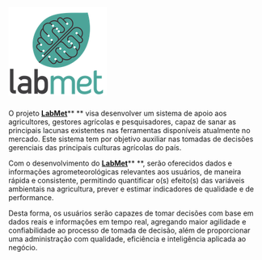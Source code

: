 # ![](/assets/logo.png)

O projeto [**LabMet**](http://www.labmet.com.br)** ** visa desenvolver um sistema de apoio aos agricultores, gestores agrícolas e pesquisadores, capaz de sanar as principais lacunas existentes nas ferramentas disponíveis atualmente no mercado. Este sistema tem por objetivo auxiliar nas tomadas de decisões gerenciais das principais culturas agrícolas do país.

Com o desenvolvimento do [**LabMet**](http://www.labmet.com.br)** **, serão oferecidos dados e informações agrometeorológicas relevantes aos usuários, de maneira rápida e consistente, permitindo quantificar o\(s\) efeito\(s\) das variáveis ambientais na agricultura, prever e estimar indicadores de qualidade e de performance.

Desta forma, os usuários serão capazes de tomar decisões com base em dados reais e informações em tempo real, agregando maior agilidade e confiabilidade ao processo de tomada de decisão, além de proporcionar uma administração com qualidade, eficiência e inteligência aplicada ao negócio.

